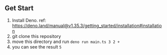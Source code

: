 ## Get Start

1. Install Deno. ref: https://deno.land/manual@v1.35.3/getting_started/installation#installation
2. git clone this repository
3. move this directory and run `deno run main.ts 3 2 +`
4. you can see the result `5`
